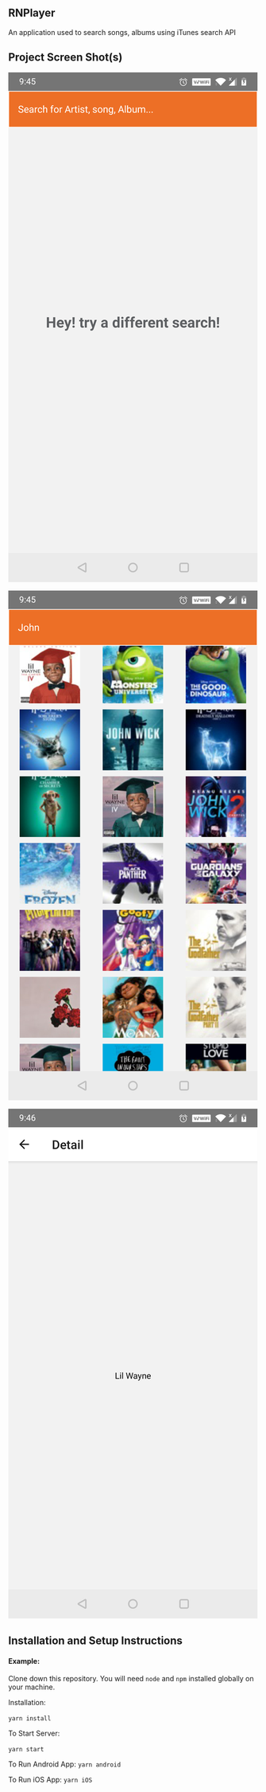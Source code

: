 ## RNPlayer

An application used to search songs, albums using iTunes search API

## Project Screen Shot(s)

![Search Page](https://github.com/sathishsr/AssessmentSapient/blob/master/ss_1.png)

![Search Page with result](https://github.com/sathishsr/AssessmentSapient/blob/master/ss_2.png)

![Detail Page](https://github.com/sathishsr/AssessmentSapient/blob/master/ss_3.png)

## Installation and Setup Instructions

#### Example:

Clone down this repository. You will need `node` and `npm` installed globally on your machine.

Installation:

`yarn install`

To Start Server:

`yarn start`

To Run Android App:
`yarn android`

To Run iOS App:
`yarn iOS`
